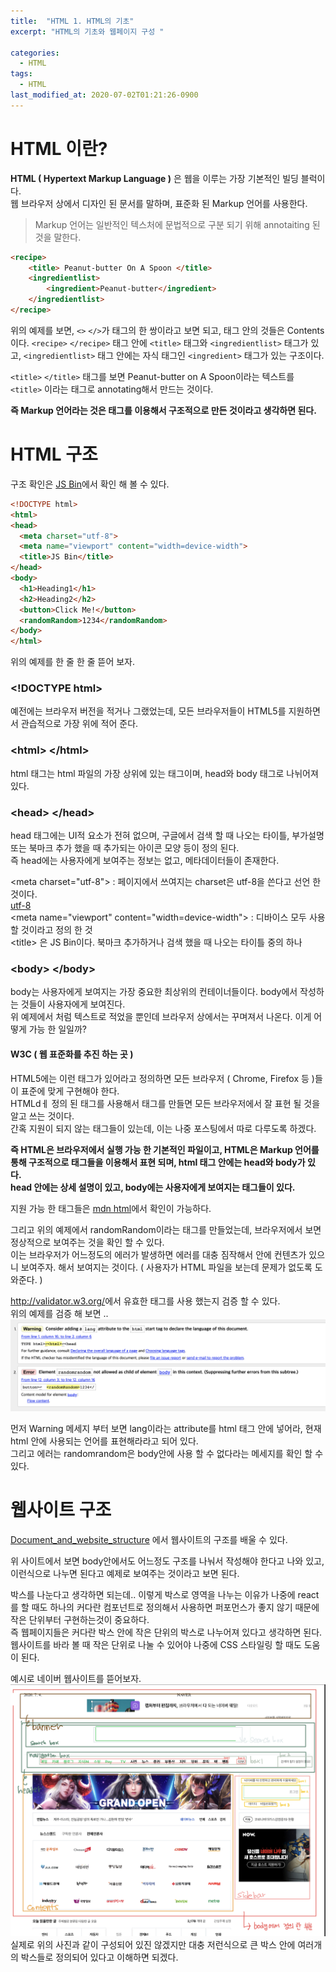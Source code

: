 ```yaml
---
title:  "HTML 1. HTML의 기초"
excerpt: "HTML의 기초와 웹페이지 구성 "

categories:
  - HTML
tags:
  - HTML
last_modified_at: 2020-07-02T01:21:26-0900
---
```

# HTML 이란?
__HTML ( Hypertext Markup Language )__ 은 웹을 이루는 가장 기본적인 빌딩 블럭이다.  
웹 브라우저 상에서 디자인 된 문서를 말하며, 표준화 된 Markup 언어를 사용한다.
> Markup 언어는 일반적인 텍스처에 문법적으로 구분 되기 위해 annotaiting 된 것을 말한다. 

```html
<recipe>
	<title> Peanut-butter On A Spoon </title>
	<ingredientlist>
		<ingredient>Peanut-butter</ingredient>
	</ingredientlist>
</recipe>
```
위의 예제를 보면, `<>` `</>`가 태그의 한 쌍이라고 보면 되고, 태그 안의 것들은 Contents이다. 
`<recipe>` `</recipe>` 태그 안에 `<title>` 태그와 `<ingredientlist>` 태그가 있고, `<ingredientlist>` 태그 안에는 자식 태그인 `<ingredient>` 태그가 있는 구조이다.  

`<title>` `</title>` 태그를 보면 Peanut-butter on A Spoon이라는 텍스트를 `<title>` 이라는 태그로 annotating해서 만드는 것이다. 

__즉 Markup 언어라는 것은 태그를 이용해서 구조적으로 만든 것이라고 생각하면 된다.__ 

# HTML 구조
구조 확인은 [JS Bin](https://jsbin.com/dajuxitale/edit?html,output)에서 확인 해 볼 수 있다.
```html
<!DOCTYPE html>
<html>
<head>
  <meta charset="utf-8">
  <meta name="viewport" content="width=device-width">
  <title>JS Bin</title>
</head>
<body>
  <h1>Heading1</h1>
  <h2>Heading2</h2>
  <button>Click Me!</button>
  <randomRandom>1234</randomRandom>
</body>
</html>
```

위의 예제를 한 줄 한 줄 뜯어 보자.  
### \<!DOCTYPE html>
예전에는 브라우저 버전을 적거나 그랬었는데, 모든 브라우저들이 HTML5를 지원하면서 관습적으로 가장 위에 적어 준다.
### \<html> \</html>
html 태그는 html 파일의 가장 상위에 있는 태그이며, head와 body 태그로 나뉘어져 있다.
### \<head> \</head>
head 태그에는 UI적 요소가 전혀 없으며, 구글에서 검색 할 때 나오는 타이틀, 부가설명 또는 북마크 추가 했을 때 추가되는 아이콘 모양 등이 정의 된다.  
즉 head에는 사용자에게 보여주는 정보는 없고, 메타데이터들이 존재한다.

\<meta charset="utf-8"> : 페이지에서 쓰여지는 charset은 utf-8을 쓴다고 선언 한 것이다.  
[utf-8](https://en.wikipedia.org/wiki/UTF-8)  
\<meta name="viewport" content="width=device-width"> : 디바이스 모두 사용 할 것이라고 정의 한  것  
\<title> 은 JS Bin이다. 북마크 추가하거나 검색 했을 때 나오는 타이틀 중의 하나
### \<body> \</body>
body는 사용자에게 보여지는 가장 중요한 최상위의 컨테이너들이다. body에서 작성하는 것들이 사용자에게 보여진다.  
위 예제에서 처럼 텍스트로 적었을 뿐인데 브라우저 상에서는 꾸며져서 나온다. 이게 어떻게 가능 한 일일까?
#### W3C ( 웹 표준화를 추진 하는 곳 )
HTML5에는 이런 태그가 있어라고 정의하면 모든 브라우저 ( Chrome, Firefox 등 )들이 표준에 맞게 구현해야 한다.  
HTMLdㅔ 정의 된 태그를 사용해서 태그를 만들면 모든 브라우저에서 잘 표현 될 것을 알고 쓰는 것이다.  
간혹 지원이 되지 않는 태그들이 있는데, 이는 나중 포스팅에서 따로 다루도록 하겠다. 

__즉 HTML은 브라우저에서 실행 가능 한 기본적인 파일이고, HTML은 Markup 언어를 통해 구조적으로 태그들을 이용해서 표현 되며, html 태그 안에는 head와 body가 있다.  
head 안에는 상세 설명이 있고, body에는 사용자에게 보여지는 태그들이 있다.__

지원 가능 한 태그들은 [mdn html](https://developer.mozilla.org/ko/docs/Web/HTML/Element)에서 확인이 가능하다.

그리고 위의 예제에서 randomRandom이라는 태그를 만들었는데, 브라우저에서 보면 정상적으로 보여주는 것을 확인 할 수 있다.  
이는 브라우저가 어느정도의 에러가 발생하면 에러를 대충 짐작해서 안에 컨텐츠가 있으니 보여주자. 해서 보여지는 것이다. ( 사용자가 HTML 파일을 보는데 문제가 없도록 도와준다. )  

<http://validator.w3.org/>에서 유효한 태그를 사용 했는지 검증 할 수 있다.   
위의 예제를 검증 해 보면 .. 
![](/assets/images/IMG_002.jpg)

먼저 Warning 메세지 부터 보면 lang이라는 attribute를 html 태그 안에 넣어라, 현재 html 안에 사용되는 언어를 표현해라라고 되어 있다.  
그리고 에러는 randomrandom은 body안에 사용 할 수 없다라는 메세지를 확인 할 수 있다. 

# 웹사이트 구조
[Document_and_website_structure](https://developer.mozilla.org/en-US/docs/Learn/HTML/Introduction_to_HTML/Document_and_website_structure) 에서 웹사이트의 구조를 배울 수 있다. 

위 사이트에서 보면 body안에서도 어느정도 구조를 나눠서 작성해야 한다고 나와 있고, 이런식으로 나누면 된다고 예제로 보여주는 것이라고 보면 된다.  

박스를 나눈다고 생각하면 되는데.. 이렇게 박스로 영역을 나누는 이유가 나중에 react를 할 때도 하나의 커다란 컴포넌트로 정의해서 사용하면 퍼포먼스가 좋지 않기 때문에 작은 단위부터 구현하는것이 중요하다.  
즉 웹페이지들은 커다란 박스 안에 작은 단위의 박스로 나누어져 있다고 생각하면 된다.  
웹사이트를 바라 볼 때 작은 단위로 나눌 수 있어야 나중에 CSS 스타일링 할 때도 도움이 된다.  

예시로 네이버 웹사이트를 뜯어보자.   
![](/assets/images/IMG_003.jpg)  
실제로 위의 사진과 같이 구성되어 있진 않겠지만 대충 저런식으로 큰 박스 안에 여러개의 박스들로 정의되어 있다고 이해하면 되겠다. 
